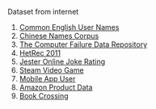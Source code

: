 Dataset from internet  

1. [Common English User Names](https://github.com/maryrosecook/commonusernames)
2. [Chinese Names Corpus](https://github.com/wainshine/Chinese-Names-Corpus)  
3. [The Computer Failure Data Repository](https://www.usenix.org/cfdr)  
4. [HetRec 2011](https://grouplens.org/datasets/hetrec-2011/)    
5. [Jester Online Joke Rating](http://eigentaste.berkeley.edu/dataset/)  
6. [Steam Video Game](https://www.kaggle.com/tamber/steam-video-games/data)  
7. [Mobile App User](http://soolinglim.com/datasets/)  
8. [Amazon Product Data](http://jmcauley.ucsd.edu/data/amazon/links.html)  
9. [Book Crossing](http://www2.informatik.uni-freiburg.de/~cziegler/BX/)  
